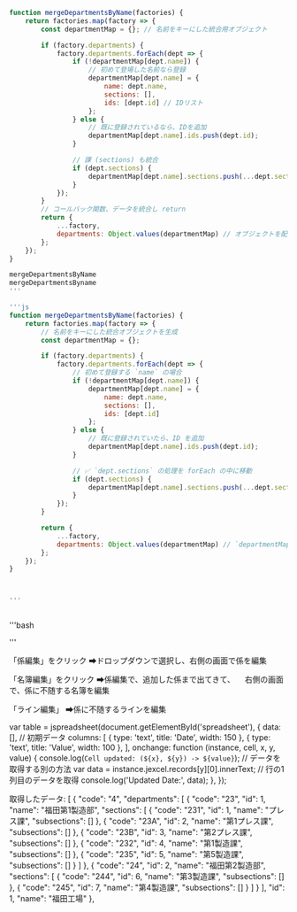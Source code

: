 ```js
function mergeDepartmentsByName(factories) {
    return factories.map(factory => {
        const departmentMap = {}; // 名前をキーにした統合用オブジェクト

        if (factory.departments) {
            factory.departments.forEach(dept => {
                if (!departmentMap[dept.name]) {
                    // 初めて登場した名前なら登録
                    departmentMap[dept.name] = {
                        name: dept.name,
                        sections: [],
                        ids: [dept.id] // IDリスト
                    };
                } else {
                    // 既に登録されているなら、IDを追加
                    departmentMap[dept.name].ids.push(dept.id);
                }

                // 課 (sections) も統合
                if (dept.sections) {
                    departmentMap[dept.name].sections.push(...dept.sections);
                }
            });
        }
        // コールバック関数、データを統合し return
        return {
            ...factory,
            departments: Object.values(departmentMap) // オブジェクトを配列に変換
        };
    });
}

mergeDepartmentsByName
mergeDepartmentsByname
'''

'''js
function mergeDepartmentsByName(factories) {
    return factories.map(factory => {
        // 名前をキーにした統合オブジェクトを生成
        const departmentMap = {};

        if (factory.departments) {
            factory.departments.forEach(dept => {
                // 初めて登録する `name` の場合
                if (!departmentMap[dept.name]) {
                    departmentMap[dept.name] = {
                        name: dept.name,
                        sections: [],
                        ids: [dept.id]
                    };
                } else {
                    // 既に登録されていたら、ID を追加
                    departmentMap[dept.name].ids.push(dept.id);
                }

                // ✅ `dept.sections` の処理を forEach の中に移動
                if (dept.sections) {
                    departmentMap[dept.name].sections.push(...dept.sections);
                }
            });
        }

        return {
            ...factory,
            departments: Object.values(departmentMap) // `departmentMap` を配列に変換
        };
    });
}



'''



```

'''bash


'''




「係編集」をクリック
➡ドロップダウンで選択し、右側の画面で係を編集

「名簿編集」をクリック
➡係編集で、追加した係まで出てきて、
　右側の画面で、係に不随する名簿を編集

「ライン編集」
➡係に不随するラインを編集

var table = jspreadsheet(document.getElementById('spreadsheet'), {
    data: [], // 初期データ
    columns: [
        { type: 'text', title: 'Date', width: 150 },
        { type: 'text', title: 'Value', width: 100 },
    ],
    onchange: function (instance, cell, x, y, value) {
        console.log(`Cell updated: (${x}, ${y}) -> ${value}`);
        // データを取得する別の方法
        var data = instance.jexcel.records[y][0].innerText; // 行の1列目のデータを取得
        console.log('Updated Date:', data);
    },
});



取得したデータ: [
  {
    "code": "4",
    "departments": [
      {
        "code": "23",
        "id": 1,
        "name": "福田第1製造部",
        "sections": [
          {
            "code": "231",
            "id": 1,
            "name": "プレス課",
            "subsections": []
          },
          {
            "code": "23A",
            "id": 2,
            "name": "第1プレス課",
            "subsections": []
          },
          {
            "code": "23B",
            "id": 3,
            "name": "第2プレス課",
            "subsections": []
          },
          {
            "code": "232",
            "id": 4,
            "name": "第1製造課",
            "subsections": []
          },
          {
            "code": "235",
            "id": 5,
            "name": "第5製造課",
            "subsections": []
          }
        ]
      },
      {
        "code": "24",
        "id": 2,
        "name": "福田第2製造部",
        "sections": [
          {
            "code": "244",
            "id": 6,
            "name": "第3製造課",
            "subsections": []
          },
          {
            "code": "245",
            "id": 7,
            "name": "第4製造課",
            "subsections": []
          }
        ]
      }
    ],
    "id": 1,
    "name": "福田工場"
  },



```javascripts
```
